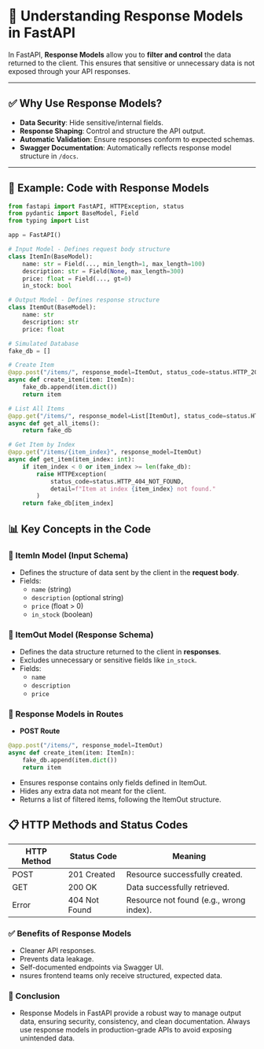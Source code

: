 # 📘 Understanding Response Models in FastAPI

In FastAPI, **Response Models** allow you to **filter and control** the data returned to the client. This ensures that sensitive or unnecessary data is not exposed through your API responses.

---

## ✅ Why Use Response Models?

- **Data Security**: Hide sensitive/internal fields.
- **Response Shaping**: Control and structure the API output.
- **Automatic Validation**: Ensure responses conform to expected schemas.
- **Swagger Documentation**: Automatically reflects response model structure in `/docs`.

---

## 🚀 Example: Code with Response Models

```python
from fastapi import FastAPI, HTTPException, status
from pydantic import BaseModel, Field
from typing import List

app = FastAPI()

# Input Model - Defines request body structure
class ItemIn(BaseModel):
    name: str = Field(..., min_length=1, max_length=100)
    description: str = Field(None, max_length=300)
    price: float = Field(..., gt=0)
    in_stock: bool

# Output Model - Defines response structure
class ItemOut(BaseModel):
    name: str
    description: str
    price: float

# Simulated Database
fake_db = []

# Create Item
@app.post("/items/", response_model=ItemOut, status_code=status.HTTP_201_CREATED)
async def create_item(item: ItemIn):
    fake_db.append(item.dict())
    return item

# List All Items
@app.get("/items/", response_model=List[ItemOut], status_code=status.HTTP_200_OK)
async def get_all_items():
    return fake_db

# Get Item by Index
@app.get("/items/{item_index}", response_model=ItemOut)
async def get_item(item_index: int):
    if item_index < 0 or item_index >= len(fake_db):
        raise HTTPException(
            status_code=status.HTTP_404_NOT_FOUND,
            detail=f"Item at index {item_index} not found."
        )
    return fake_db[item_index]


```

## 📊 Key Concepts in the Code

### 🔹 ItemIn Model (Input Schema)
- Defines the structure of data sent by the client in the **request body**.
- Fields:
  - `name` (string)
  - `description` (optional string)
  - `price` (float > 0)
  - `in_stock` (boolean)

### 🔹 ItemOut Model (Response Schema)
- Defines the data structure returned to the client in **responses**.
- Excludes unnecessary or sensitive fields like `in_stock`.
- Fields:
  - `name`
  - `description`
  - `price`

### 🔹 Response Models in Routes

- **POST Route**

```python
@app.post("/items/", response_model=ItemOut)
async def create_item(item: ItemIn):
    fake_db.append(item.dict())
    return item
```
- Ensures response contains only fields defined in ItemOut.
- Hides any extra data not meant for the client.
- Returns a list of filtered items, following the ItemOut structure.

## 📋 HTTP Methods and Status Codes

| HTTP Method | Status Code   | Meaning                                |
|-------------|--------------|-----------------------------------------|
| POST        | 201 Created  | Resource successfully created.          |
| GET         | 200 OK       | Data successfully retrieved.            |
| Error       | 404 Not Found| Resource not found (e.g., wrong index). |


### ✅ Benefits of Response Models
- Cleaner API responses.
- Prevents data leakage.
- Self-documented endpoints via Swagger UI.
- nsures frontend teams only receive structured, expected data.

### 🎯 Conclusion

- Response Models in FastAPI provide a robust way to manage output data, ensuring security, consistency, and clean documentation. Always use response models in production-grade APIs to avoid exposing unintended data.
